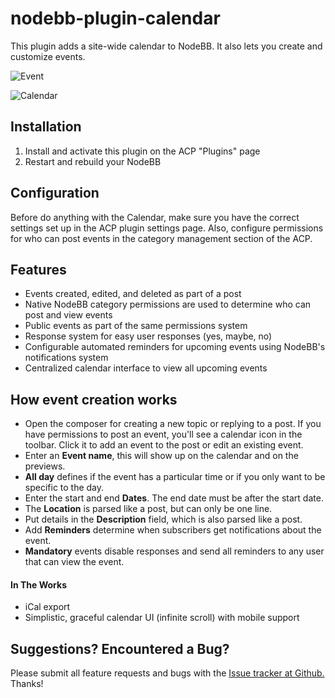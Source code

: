 # nodebb-plugin-calendar

This plugin adds a site-wide calendar to NodeBB. It also lets you create and customize events.

![Event](https://i.imgur.com/klcV8kh.png)

![Calendar](https://i.imgur.com/HCAvVqT.png)

## Installation
 1. Install and activate this plugin on the ACP "Plugins" page
 2. Restart and rebuild your NodeBB

## Configuration
Before do anything with the Calendar, make sure you have the correct settings set up in the ACP plugin settings page. Also, configure permissions for who can post events in the category management section of the ACP.

## Features
 * Events created, edited, and deleted as part of a post
 * Native NodeBB category permissions are used to determine who can post and view events
 * Public events as part of the same permissions system
 * Response system for easy user responses (yes, maybe, no)
 * Configurable automated reminders for upcoming events using NodeBB's notifications system
 * Centralized calendar interface to view all upcoming events

## How event creation works
 - Open the composer for creating a new topic or replying to a post. If you have permissions to post an event, you'll see a calendar icon in the toolbar. Click it to add an event to the post or edit an existing event.
 - Enter an **Event name**, this will show up on the calendar and on the previews.
 - **All day** defines if the event has a particular time or if you only want to be specific to the day.
 - Enter the start and end **Dates**. The end date must be after the start date.
 - The **Location** is parsed like a post, but can only be one line.
 - Put details in the **Description** field, which is also parsed like a post.
 - Add **Reminders** determine when subscribers get notifications about the event.
 - **Mandatory** events disable responses and send all reminders to any user that can view the event.

#### In The Works
 * iCal export
 * Simplistic, graceful calendar UI (infinite scroll) with mobile support

## Suggestions? Encountered a Bug?
Please submit all feature requests and bugs with the [Issue tracker at Github.](https://github.com/pitaj/nodebb-plugin-calendar/issues) Thanks!
